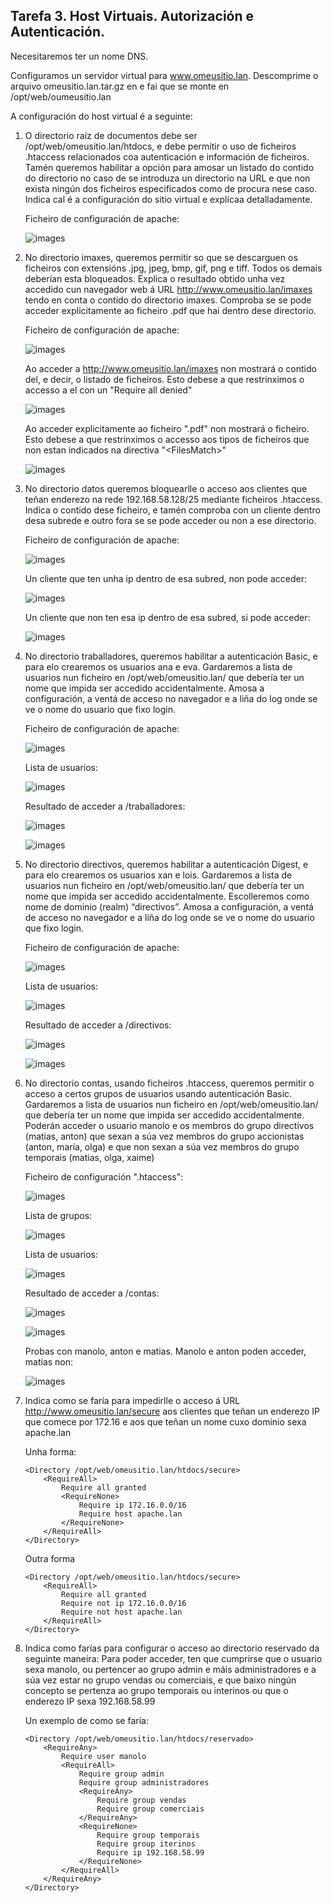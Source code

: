## Tarefa 3. Host Virtuais. Autorización e Autenticación.

Necesitaremos ter un nome  DNS. 

Configuramos un servidor virtual para www.omeusitio.lan. Descomprime o arquivo omeusitio.lan.tar.gz en  e fai que se monte en /opt/web/oumeusitio.lan

A configuración do host virtual é a seguinte:

1. O directorio raíz de documentos debe ser /opt/web/omeusitio.lan/htdocs, e debe permitir o uso de ficheiros .htaccess relacionados coa autenticación e información de ficheiros. Tamén queremos habilitar a opción para amosar un listado do contido do directorio no caso de se introduza un directorio na URL e que non exista ningún dos ficheiros especificados como de procura nese caso. Indica cal é a configuración do sitio virtual e explícaa detalladamente.

    Ficheiro de configuración de apache:

    ![images](images/1_1.png)

2. No directorio imaxes, queremos permitir so que se descarguen os ficheiros con extensións .jpg, jpeg, bmp, gif, png e tiff. Todos os demais deberían esta bloqueados.  Explica o resultado obtido unha vez accedido cun navegador web á URL http://www.omeusitio.lan/imaxes tendo en conta o contido do directorio imaxes. Comproba se se pode acceder explicitamente ao ficheiro .pdf que hai dentro dese directorio. 

    Ficheiro de configuración de apache:

    ![images](images/2_1.png)

    Ao acceder a http://www.omeusitio.lan/imaxes non mostrará o contido del, e decir, o listado de ficheiros. Esto debese a que restrinximos o accesso a el con un "Require all denied"

    ![images](images/2_2.png)

    Ao acceder explicitamente ao ficheiro ".pdf" non mostrará o ficheiro. Esto debese a que restrinximos o accesso aos tipos de ficheiros que non estan indicados na directiva "<FilesMatch\>"

    ![images](images/2_3.png)


3. No directorio datos queremos bloquearlle o acceso aos clientes que teñan enderezo na rede 192.168.58.128/25 mediante ficheiros .htaccess. Indica o contido dese ficheiro, e tamén comproba con un cliente dentro desa subrede e outro fora se se pode acceder ou non a ese directorio.

    Ficheiro de configuración de apache:

    ![images](images/3_1.png)

    Un cliente que ten unha ip dentro de esa subred, non pode acceder:

    ![images](images/3_2.png)

    Un cliente que non ten esa ip dentro de esa subred, si pode acceder:

    ![images](images/3_3.png)

 
4. No directorio traballadores, queremos habilitar a autenticación Basic, e para elo crearemos os usuarios ana e eva. Gardaremos a lista de usuarios nun ficheiro en /opt/web/omeusitio.lan/ que debería ter un nome que impida ser accedido accidentalmente. Amosa a configuración, a ventá de acceso no navegador e a liña do log onde se ve o nome do usuario que fixo login.

    Ficheiro de configuración de apache:

    ![images](images/4_1.png)

    Lista de usuarios:

    ![images](images/4_2.png)

    Resultado de acceder a /traballadores:

    ![images](images/4_3.png)

    ![images](images/4_4.png)

5. No directorio directivos, queremos habilitar a autenticación Digest, e para elo crearemos os usuarios xan e lois. Gardaremos a lista de usuarios nun ficheiro en /opt/web/omeusitio.lan/ que debería ter un nome que impida ser accedido accidentalmente. Escolleremos como nome de dominio (realm) “directivos”. Amosa a configuración, a ventá de acceso no navegador e a liña do log onde se ve o nome do usuario que fixo login.

    Ficheiro de configuración de apache:

    ![images](images/5_1.png)

    Lista de usuarios:

    ![images](images/5_2.png)

    Resultado de acceder a /directivos:
    
    ![images](images/5_3.png)
    
    ![images](images/5_4.png)

6. No directorio contas, usando ficheiros .htaccess, queremos permitir o acceso a certos grupos de usuarios usando autenticación Basic. Gardaremos a lista de usuarios nun ficheiro en /opt/web/omeusitio.lan/ que debería ter un nome que impida ser accedido accidentalmente. Poderán acceder o usuario manolo e os membros do grupo directivos (matias, anton) que sexan a súa vez membros do grupo accionistas (anton, maría, olga) e que non sexan a súa vez membros do grupo temporais (matias, olga, xaime)

    Ficheiro de configuración ".htaccess":

    ![images](images/6_1.png)

    Lista de grupos:

    ![images](images/6_2.png)

    Lista de usuarios:

    ![images](images/6_3.png)

    Resultado de acceder a /contas:

    ![images](images/6_4.png)

    ![images](images/6_5.png)

    Probas con manolo, anton e matias. Manolo e anton poden acceder, matias non:

    ![images](images/6_6.png)   


7. Indica como se faría para impedirlle o acceso á URL http://www.omeusitio.lan/secure aos clientes que teñan un enderezo IP que comece por 172.16 e aos que teñan un nome cuxo dominio sexa apache.lan

    Unha forma:
    ```
    <Directory /opt/web/omeusitio.lan/htdocs/secure>
        <RequireAll>
            Require all granted
            <RequireNone>
                Require ip 172.16.0.0/16
                Require host apache.lan
            </RequireNone>
        </RequireAll>
    </Directory>
    ```

    Outra forma
    ```
    <Directory /opt/web/omeusitio.lan/htdocs/secure>
        <RequireAll>
            Require all granted
            Require not ip 172.16.0.0/16
            Require not host apache.lan
        </RequireAll>
    </Directory>
    ```

8. Indica como farías para configurar o acceso ao directorio reservado da seguinte maneira: Para poder acceder, ten que cumprirse que o usuario sexa manolo, ou pertencer ao grupo admin e máis administradores e a súa vez estar no grupo vendas ou comerciais, e que baixo ningún concepto se pertenza ao grupo temporais ou interinos ou que o enderezo IP sexa 192.168.58.99

    Un exemplo de como se faría:

    ```
    <Directory /opt/web/omeusitio.lan/htdocs/reservado>
        <RequireAny>
            Require user manolo
            <RequireAll>
                Require group admin
                Require group administradores
                <RequireAny>
                    Require group vendas
                    Require group comerciais
                </RequireAny>
                <RequireNone>
                    Require group temporais
                    Require group iterinos
                    Require ip 192.168.58.99
                </RequireNone>
            </RequireAll>
        </RequireAny>
    </Directory>
    ```
